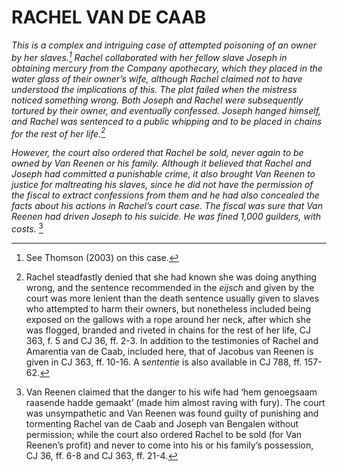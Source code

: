 # RACHEL VAN DE CAAB

*This is a complex and intriguing case of attempted poisoning of an owner by her slaves.[^1] Rachel collaborated with her fellow slave Joseph in obtaining mercury from the Company apothecary, which they placed in the water glass of their owner’s wife, although Rachel claimed not to have understood the implications of this. The plot failed when the mistress noticed something wrong. Both Joseph and Rachel were subsequently tortured by their owner, and eventually confessed. Joseph hanged himself, and Rachel was sentenced to a public whipping and to be placed in chains for the rest of her life.[^2]*

*However, the court also ordered that Rachel be sold, never again to be owned by Van Reenen or his family. Although it believed that Rachel and Joseph had committed a punishable crime, it also brought Van Reenen to justice for maltreating his slaves, since he did not have the permission of the fiscal to extract confessions from them and he had also concealed the facts about his actions in Rachel’s court case. The fiscal was sure that Van Reenen had driven Joseph to his suicide. He was fined 1,000 guilders, with costs.* [^3]

[^1]: See Thomson (2003) on this case.

[^2]: Rachel steadfastly denied that she had known she was doing anything wrong, and the sentence recommended in the *eijsch* and given by the court was more lenient than the death sentence usually given to slaves who attempted to harm their owners, but nonetheless included being exposed on the gallows with a rope around her neck, after which she was flogged, branded and riveted in chains for the rest of her life, CJ 363, f. 5 and CJ 36, ff. 2-3. In addition to the testimonies of Rachel and Amarentia van de Caab, included here, that of Jacobus van Reenen is given in CJ 363, ff. 10-16. A s*ententie* is also available in CJ 788, ff. 157-62.

[^3]: Van Reenen claimed that the danger to his wife had ‘hem genoegsaam raasende hadde gemaakt’ (made him almost raving with fury). The court was unsympathetic and Van Reenen was found guilty of punishing and tormenting Rachel van de Caab and Joseph van Bengalen without permission; while the court also ordered Rachel to be sold (for Van Reenen’s profit) and never to come into his or his family’s possession, CJ 36, ff. 6-8 and CJ 363, ff. 21-4.